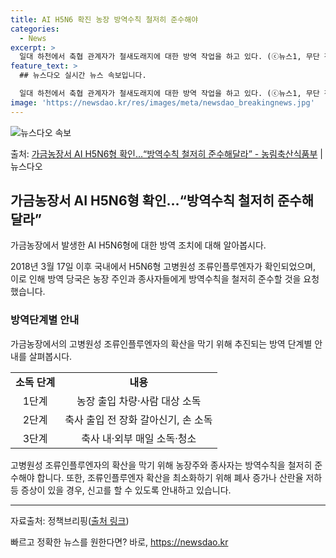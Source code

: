 ```yaml
---
title: AI H5N6 확진 농장 방역수칙 철저히 준수해야
categories:
  - News
excerpt: >
  일대 하천에서 축협 관계자가 철새도래지에 대한 방역 작업을 하고 있다. (ⓒ뉴스1, 무단 전재-재배포 금지)…
feature_text: >
  ## 뉴스다오 실시간 뉴스 속보입니다.

  일대 하천에서 축협 관계자가 철새도래지에 대한 방역 작업을 하고 있다. (ⓒ뉴스1, 무단 전재-재배포 금지)…
image: 'https://newsdao.kr/res/images/meta/newsdao_breakingnews.jpg'
---
```


![뉴스다오 속보](https://newsdao.kr/res/images/meta/newsdao_breakingnews.jpg)

<p>출처: <a href="https://newsdao.kr/2786" rel="dofollow">가금농장서 AI H5N6형 확인…“방역수칙 철저히 준수해달라” - 농림축산식품부</a> | 뉴스다오</p>

<h2 data-ke-size="size26">가금농장서 AI H5N6형 확인…“방역수칙 철저히 준수해달라”</h2>

가금농장에서 발생한 AI H5N6형에 대한 방역 조치에 대해 알아봅시다.

<p data-ke-size="size16">2018년 3월 17일 이후 국내에서 H5N6형 고병원성 조류인플루엔자가 확인되었으며, 이로 인해 방역 당국은 농장 주인과 종사자들에게 방역수칙을 철저히 준수할 것을 요청했습니다.</p>

<h3>방역단계별 안내</h3>
가금농장에서의 고병원성 조류인플루엔자의 확산을 막기 위해 추진되는 방역 단계별 안내를 살펴봅시다.

<table>
  <tr>
    <td style="text-align: center; height: 17px;"><b>소독 단계</b></td>
    <td style="text-align: center; height: 17px;"><b>내용</b></td>
  </tr>
  <tr>
    <td style="text-align: center; height: 17px;">1단계</td>
    <td style="text-align: center; height: 17px;">농장 출입 차량·사람 대상 소독</td>
  </tr>
  <tr>
    <td style="text-align: center; height: 17px;">2단계</td>
    <td style="text-align: center; height: 17px;">축사 출입 전 장화 갈아신기, 손 소독</td>
  </tr>
  <tr>
    <td style="text-align: center; height: 17px;">3단계</td>
    <td style="text-align: center; height: 17px;">축사 내·외부 매일 소독·청소</td>
  </tr>
</table>

<p data-ke-size="size16">고병원성 조류인플루엔자의 확산을 막기 위해 농장주와 종사자는 방역수칙을 철저히 준수해야 합니다. 또한, 조류인플루엔자 확산을 최소화하기 위해 폐사 증가나 산란율 저하 등 증상이 있을 경우, 신고를 할 수 있도록 안내하고 있습니다.</p>

<hr>

<p data-ke-size="size16">자료출처: 정책브리핑(<a href="https://newsdao.kr/2786">출처 링크</a>)</p> 

빠르고 정확한 뉴스를 원한다면? 바로, <a href="https://newsdao.kr" rel="dofollow">https://newsdao.kr</a>


    

